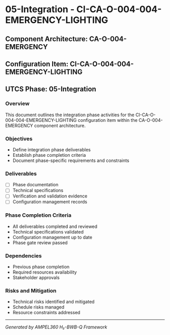 # 05-Integration - CI-CA-O-004-004-EMERGENCY-LIGHTING

## Component Architecture: CA-O-004-EMERGENCY
## Configuration Item: CI-CA-O-004-004-EMERGENCY-LIGHTING
## UTCS Phase: 05-Integration

### Overview
This document outlines the integration phase activities for the CI-CA-O-004-004-EMERGENCY-LIGHTING configuration item within the CA-O-004-EMERGENCY component architecture.

### Objectives
- Define integration phase deliverables
- Establish phase completion criteria
- Document phase-specific requirements and constraints

### Deliverables
- [ ] Phase documentation
- [ ] Technical specifications
- [ ] Verification and validation evidence
- [ ] Configuration management records

### Phase Completion Criteria
- All deliverables completed and reviewed
- Technical specifications validated
- Configuration management up to date
- Phase gate review passed

### Dependencies
- Previous phase completion
- Required resources availability
- Stakeholder approvals

### Risks and Mitigation
- Technical risks identified and mitigated
- Schedule risks managed
- Resource constraints addressed

---
*Generated by AMPEL360 H₂-BWB-Q Framework*
